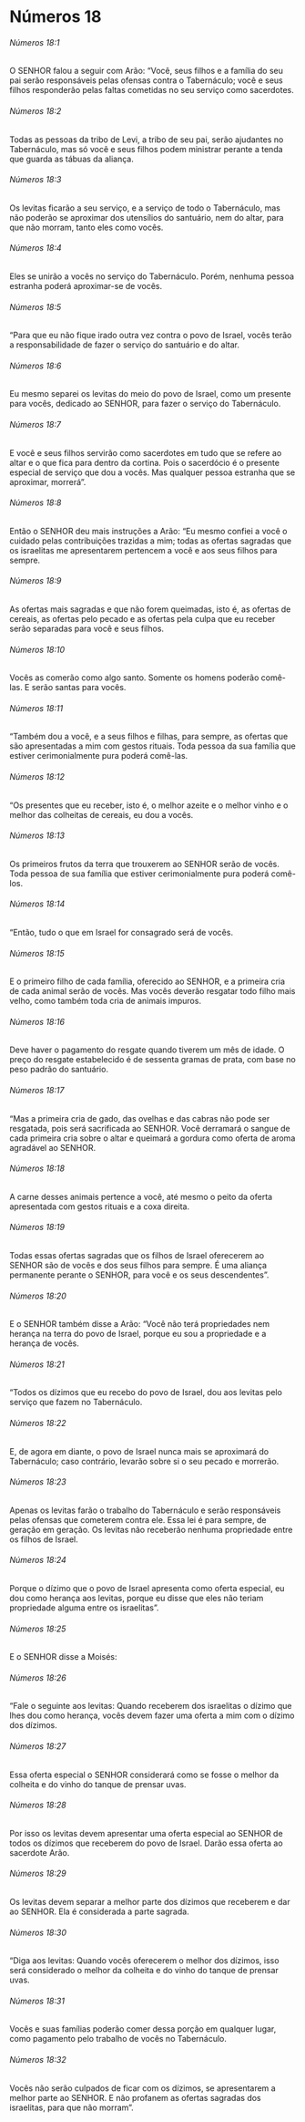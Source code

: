 # Números 18

###### Números 18:1

O SENHOR falou a seguir com Arão: “Você, seus filhos e a família do seu pai serão responsáveis pelas ofensas contra o Tabernáculo; você e seus filhos responderão pelas faltas cometidas no seu serviço como sacerdotes.

###### Números 18:2

Todas as pessoas da tribo de Levi, a tribo de seu pai, serão ajudantes no Tabernáculo, mas só você e seus filhos podem ministrar perante a tenda que guarda as tábuas da aliança.

###### Números 18:3

Os levitas ficarão a seu serviço, e a serviço de todo o Tabernáculo, mas não poderão se aproximar dos utensílios do santuário, nem do altar, para que não morram, tanto eles como vocês.

###### Números 18:4

Eles se unirão a vocês no serviço do Tabernáculo. Porém, nenhuma pessoa estranha poderá aproximar-se de vocês.

###### Números 18:5

“Para que eu não fique irado outra vez contra o povo de Israel, vocês terão a responsabilidade de fazer o serviço do santuário e do altar.

###### Números 18:6

Eu mesmo separei os levitas do meio do povo de Israel, como um presente para vocês, dedicado ao SENHOR, para fazer o serviço do Tabernáculo.

###### Números 18:7

E você e seus filhos servirão como sacerdotes em tudo que se refere ao altar e o que fica para dentro da cortina. Pois o sacerdócio é o presente especial de serviço que dou a vocês. Mas qualquer pessoa estranha que se aproximar, morrerá”.

###### Números 18:8

Então o SENHOR deu mais instruções a Arão: “Eu mesmo confiei a você o cuidado pelas contribuições trazidas a mim; todas as ofertas sagradas que os israelitas me apresentarem pertencem a você e aos seus filhos para sempre.

###### Números 18:9

As ofertas mais sagradas e que não forem queimadas, isto é, as ofertas de cereais, as ofertas pelo pecado e as ofertas pela culpa que eu receber serão separadas para você e seus filhos.

###### Números 18:10

Vocês as comerão como algo santo. Somente os homens poderão comê-las. E serão santas para vocês.

###### Números 18:11

“Também dou a você, e a seus filhos e filhas, para sempre, as ofertas que são apresentadas a mim com gestos rituais. Toda pessoa da sua família que estiver cerimonialmente pura poderá comê-las.

###### Números 18:12

“Os presentes que eu receber, isto é, o melhor azeite e o melhor vinho e o melhor das colheitas de cereais, eu dou a vocês.

###### Números 18:13

Os primeiros frutos da terra que trouxerem ao SENHOR serão de vocês. Toda pessoa de sua família que estiver cerimonialmente pura poderá comê-los.

###### Números 18:14

“Então, tudo o que em Israel for consagrado será de vocês.

###### Números 18:15

E o primeiro filho de cada família, oferecido ao SENHOR, e a primeira cria de cada animal serão de vocês. Mas vocês deverão resgatar todo filho mais velho, como também toda cria de animais impuros.

###### Números 18:16

Deve haver o pagamento do resgate quando tiverem um mês de idade. O preço do resgate estabelecido é de sessenta gramas de prata, com base no peso padrão do santuário.

###### Números 18:17

“Mas a primeira cria de gado, das ovelhas e das cabras não pode ser resgatada, pois será sacrificada ao SENHOR. Você derramará o sangue de cada primeira cria sobre o altar e queimará a gordura como oferta de aroma agradável ao SENHOR.

###### Números 18:18

A carne desses animais pertence a você, até mesmo o peito da oferta apresentada com gestos rituais e a coxa direita.

###### Números 18:19

Todas essas ofertas sagradas que os filhos de Israel oferecerem ao SENHOR são de vocês e dos seus filhos para sempre. É uma aliança permanente perante o SENHOR, para você e os seus descendentes”.

###### Números 18:20

E o SENHOR também disse a Arão: “Você não terá propriedades nem herança na terra do povo de Israel, porque eu sou a propriedade e a herança de vocês.

###### Números 18:21

“Todos os dízimos que eu recebo do povo de Israel, dou aos levitas pelo serviço que fazem no Tabernáculo.

###### Números 18:22

E, de agora em diante, o povo de Israel nunca mais se aproximará do Tabernáculo; caso contrário, levarão sobre si o seu pecado e morrerão.

###### Números 18:23

Apenas os levitas farão o trabalho do Tabernáculo e serão responsáveis pelas ofensas que cometerem contra ele. Essa lei é para sempre, de geração em geração. Os levitas não receberão nenhuma propriedade entre os filhos de Israel.

###### Números 18:24

Porque o dízimo que o povo de Israel apresenta como oferta especial, eu dou como herança aos levitas, porque eu disse que eles não teriam propriedade alguma entre os israelitas”.

###### Números 18:25

E o SENHOR disse a Moisés:

###### Números 18:26

“Fale o seguinte aos levitas: Quando receberem dos israelitas o dízimo que lhes dou como herança, vocês devem fazer uma oferta a mim com o dízimo dos dízimos.

###### Números 18:27

Essa oferta especial o SENHOR considerará como se fosse o melhor da colheita e do vinho do tanque de prensar uvas.

###### Números 18:28

Por isso os levitas devem apresentar uma oferta especial ao SENHOR de todos os dízimos que receberem do povo de Israel. Darão essa oferta ao sacerdote Arão.

###### Números 18:29

Os levitas devem separar a melhor parte dos dízimos que receberem e dar ao SENHOR. Ela é considerada a parte sagrada.

###### Números 18:30

“Diga aos levitas: Quando vocês oferecerem o melhor dos dízimos, isso será considerado o melhor da colheita e do vinho do tanque de prensar uvas.

###### Números 18:31

Vocês e suas famílias poderão comer dessa porção em qualquer lugar, como pagamento pelo trabalho de vocês no Tabernáculo.

###### Números 18:32

Vocês não serão culpados de ficar com os dízimos, se apresentarem a melhor parte ao SENHOR. E não profanem as ofertas sagradas dos israelitas, para que não morram”.

